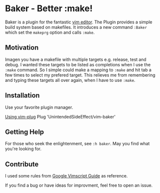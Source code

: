 # Baker - Better :make!

Baker is a plugin for the fantastic [vim editor](https://github.com/vim/vim/).
The Plugin provides a simple build system based on makefiles. It introduces
a new command `:Baker` which set the `makeprg` option and calls `:make`.

## Motivation

Imagen you have a makefile with multiple targets e.g. release, test and debug.
I wanted these targets to be listed as completions when I use the `:make`
command. So I simple could make a mapping to `:make` and hit tab a few times
to select my prefered target. This relieves me from remembering and typing
these targets all over again, when I have to use `:make`.

## Installation

Use your favorite plugin manager.

[Using vim-plug](https://github.com/junegunn/vim-plug)
    Plug 'UnintendedSideEffect/vim-baker'

## Getting Help

For those who seek the enlightenment, see `:h baker`. May you find what you're
looking for.

## Contribute

I used some rules from [Google Vimscript Guide](https://google.github.io/styleguide/vimscriptfull.xml) as reference.

If you find a bug or have ideas for improvment, feel free to open an issue.
